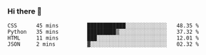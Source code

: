 ### Hi there 👋

<!--START_SECTION:waka-->

```text
CSS      45 mins         ████████████░░░░░░░░░░░░░   48.35 %
Python   35 mins         █████████▒░░░░░░░░░░░░░░░   37.32 %
HTML     11 mins         ███░░░░░░░░░░░░░░░░░░░░░░   12.01 %
JSON     2 mins          ▓░░░░░░░░░░░░░░░░░░░░░░░░   02.32 %
```

<!--END_SECTION:waka-->


<!--
**AnkelMauCastillo/AnkelMauCastillo** is a ✨ _special_ ✨ repository because its `README.md` (this file) appears on your GitHub profile.

Here are some ideas to get you started:

- 🔭 I’m currently working on ...
- 🌱 I’m currently learning ...
- 👯 I’m looking to collaborate on ...
- 🤔 I’m looking for help with ...
- 💬 Ask me about ...
- 📫 How to reach me: ...
- 😄 Pronouns: ...
- ⚡ Fun fact: ...
-->
